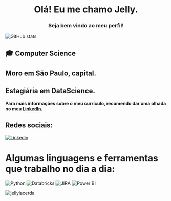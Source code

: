 <h1 align="center">Olá! Eu me chamo Jelly.</h1>

<h3 align="center"> Seja bem vindo ao meu perfil!</h3>

![GitHub stats](https://github-readme-stats.vercel.app/api?username=jellylacerda&show_icons=true&theme=merko) 

## 🎓 Computer Science 
## Moro em São Paulo, capital. 
## Estagiária em DataScience.
#### Para mais informações sobre o meu currículo, recomendo dar uma olhada no meu [LinkedIn.](www.linkedin.com/in/jellylacerda)


## Redes sociais: 
[![Linkedin](https://img.shields.io/badge/LinkedIn-0077B5?style=for-the-badge&logo=linkedin&logoColor=fff)](www.linkedin.com/in/jellylacerda)



# Algumas linguagens e ferramentas que trabalho no dia a dia:
![Python](https://img.shields.io/badge/python-3670A0?style=for-the-badge&logo=python&logoColor=ffdd54) ![Databricks](https://img.shields.io/badge/Databricks-FF3621?style=for-the-badge&logo=Databricks&logoColor=white) 
![JIRA](https://img.shields.io/badge/Jira-0052CC?style=for-the-badge&logo=Jira&logoColor=white)
![Power BI](https://img.shields.io/badge/PowerBI-F2C811?style=for-the-badge&logo=Power%20BI&logoColor=white)

![jellylacerda](https://github-readme-stats.vercel.app/api/top-langs/?username=jellylacerda&layout=compact&theme=tokyonight&show_icons=true)

